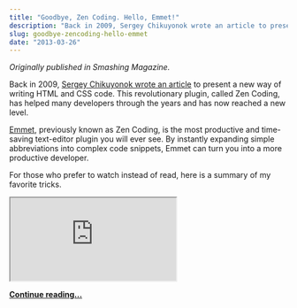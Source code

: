 ```yaml
---
title: "Goodbye, Zen Coding. Hello, Emmet!"
description: "Back in 2009, Sergey Chikuyonok wrote an article to present a new way of writing HTML and CSS code. This revolutionary plugin, called Zen Coding, has helped many developers through the years and has now reached a new level."
slug: goodbye-zencoding-hello-emmet
date: "2013-03-26"
---
```


_Originally published in Smashing Magazine._

Back in 2009, [Sergey Chikuyonok wrote an article](http://coding.smashingmagazine.com/2009/11/21/zen-coding-a-new-way-to-write-html-code/) to present a new way of writing HTML and CSS code. This revolutionary plugin, called Zen Coding, has helped many developers through the years and has now reached a new level.

[Emmet](http://emmet.io/), previously known as Zen Coding, is the most productive and time-saving text-editor plugin you will ever see. By instantly expanding simple abbreviations into complex code snippets, Emmet can turn you into a more productive developer.

For those who prefer to watch instead of read, here is a summary of my favorite tricks.

<div class="iframe-wrap">
  <iframe src="http://www.youtube.com/embed/sxW-V24MTXI">
  </iframe>
</div>

**[Continue reading…](http://coding.smashingmagazine.com/2013/03/26/goodbye-zen-coding-hello-emmet/)**
